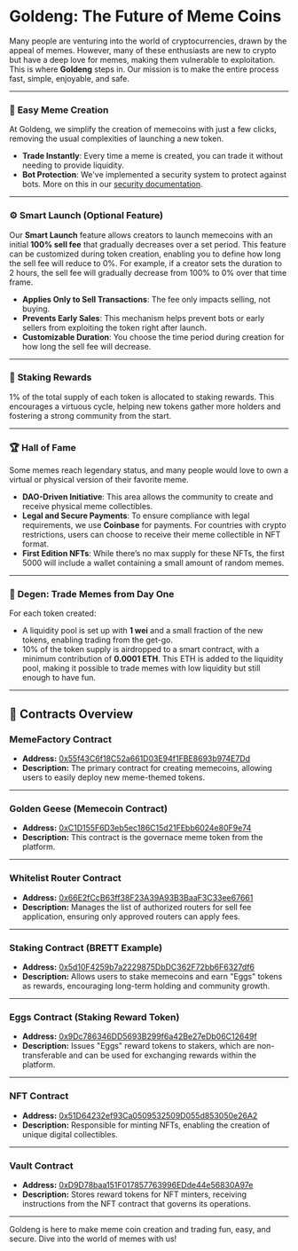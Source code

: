 # **Goldeng: The Future of Meme Coins**

Many people are venturing into the world of cryptocurrencies, drawn by the appeal of memes. However, many of these enthusiasts are new to crypto but have a deep love for memes, making them vulnerable to exploitation. This is where **Goldeng** steps in. Our mission is to make the entire process fast, simple, enjoyable, and safe.

---

### 🚀 **Easy Meme Creation**

At Goldeng, we simplify the creation of memecoins with just a few clicks, removing the usual complexities of launching a new token.

- **Trade Instantly**: Every time a meme is created, you can trade it without needing to provide liquidity.
- **Bot Protection**: We've implemented a security system to protect against bots. More on this in our [security documentation](#).

---

### ⚙️ **Smart Launch (Optional Feature)**

Our **Smart Launch** feature allows creators to launch memecoins with an initial **100% sell fee** that gradually decreases over a set period. This feature can be customized during token creation, enabling you to define how long the sell fee will reduce to 0%. For example, if a creator sets the duration to 2 hours, the sell fee will gradually decrease from 100% to 0% over that time frame.

- **Applies Only to Sell Transactions**: The fee only impacts selling, not buying.
- **Prevents Early Sales**: This mechanism helps prevent bots or early sellers from exploiting the token right after launch.
- **Customizable Duration**: You choose the time period during creation for how long the sell fee will decrease.

---

### 🎉 **Staking Rewards**

1% of the total supply of each token is allocated to staking rewards. This encourages a virtuous cycle, helping new tokens gather more holders and fostering a strong community from the start.

---

### 🏆 **Hall of Fame**

Some memes reach legendary status, and many people would love to own a virtual or physical version of their favorite meme.

- **DAO-Driven Initiative**: This area allows the community to create and receive physical meme collectibles.
- **Legal and Secure Payments**: To ensure compliance with legal requirements, we use **Coinbase** for payments. For countries with crypto restrictions, users can choose to receive their meme collectible in NFT format.
- **First Edition NFTs**: While there’s no max supply for these NFTs, the first 5000 will include a wallet containing a small amount of random memes.

---

### 💎 **Degen: Trade Memes from Day One**

For each token created:
- A liquidity pool is set up with **1 wei** and a small fraction of the new tokens, enabling trading from the get-go.
- 10% of the token supply is airdropped to a smart contract, with a minimum contribution of **0.0001 ETH**. This ETH is added to the liquidity pool, making it possible to trade memes with low liquidity but still enough to have fun.

---

## 📜 **Contracts Overview**

### MemeFactory Contract
- **Address:** [0x55f43C6f18C52a661D03E94f1FBE8693b974E7Dd](https://basescan.org/address/0x55f43C6f18C52a661D03E94f1FBE8693b974E7Dd#code)  
- **Description:** The primary contract for creating memecoins, allowing users to easily deploy new meme-themed tokens.

---
### Golden Geese (Memecoin Contract)
- **Address:** [0xC1D155F6D3eb5ec186C15d21FEbb6024e80F9e74](https://basescan.org/address/0xC1D155F6D3eb5ec186C15d21FEbb6024e80F9e74#code)  
- **Description:** This contract is the governace meme token from the platform.

---

### Whitelist Router Contract
- **Address:** [0x66E2fCcB63ff38F23A39A93B3BaaF3C33ee67661](https://basescan.org/address/0x66E2fCcB63ff38F23A39A93B3BaaF3C33ee67661#code)  
- **Description:** Manages the list of authorized routers for sell fee application, ensuring only approved routers can apply fees.

---

### Staking Contract (BRETT Example)
- **Address:** [0x5d10F4259b7a2229875DbDC362F72bb6F6327df6](https://basescan.org/address/0x5d10F4259b7a2229875DbDC362F72bb6F6327df6#code)  
- **Description:** Allows users to stake memecoins and earn "Eggs" tokens as rewards, encouraging long-term holding and community growth.

---

### Eggs Contract (Staking Reward Token)
- **Address:** [0x9Dc786346DD5693B299f6a42Be27eDb06C12649f](https://basescan.org/address/0x9Dc786346DD5693B299f6a42Be27eDb06C12649f#code)  
- **Description:** Issues "Eggs" reward tokens to stakers, which are non-transferable and can be used for exchanging rewards within the platform.

---

### NFT Contract
- **Address:** [0x51D64232ef93Ca0509532509D055d853050e26A2](https://basescan.org/address/0x51D64232ef93Ca0509532509D055d853050e26A2#code)  
- **Description:** Responsible for minting NFTs, enabling the creation of unique digital collectibles.

---

### Vault Contract
- **Address:** [0xD9D78baa151F017857763996EDde44e56830A97e](https://basescan.org/address/0xD9D78baa151F017857763996EDde44e56830A97e#code)  
- **Description:** Stores reward tokens for NFT minters, receiving instructions from the NFT contract that governs its operations.

---

Goldeng is here to make meme coin creation and trading fun, easy, and secure. Dive into the world of memes with us!
